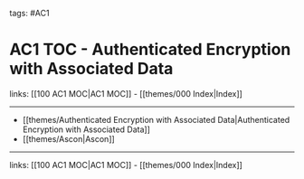 tags: #AC1

# AC1 TOC - Authenticated Encryption with Associated Data

links:  [[100 AC1 MOC|AC1 MOC]] - [[themes/000 Index|Index]]

---

- [[themes/Authenticated Encryption with Associated Data|Authenticated Encryption with Associated Data]]
- [[themes/Ascon|Ascon]]

---

links:  [[100 AC1 MOC|AC1 MOC]] - [[themes/000 Index|Index]]